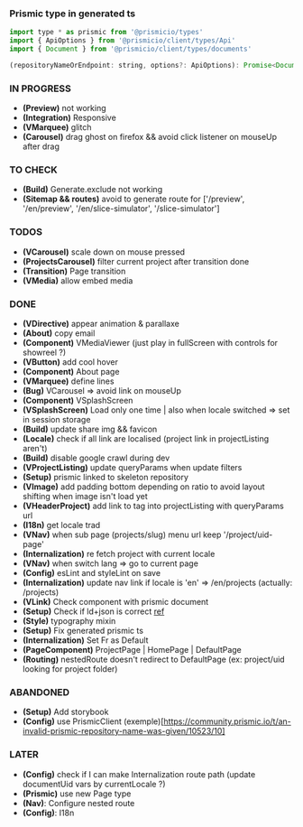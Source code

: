 ### Prismic type in generated ts

```` javascript
import type * as prismic from '@prismicio/types'
import { ApiOptions } from '@prismicio/client/types/Api'
import { Document } from '@prismicio/client/types/documents'

(repositoryNameOrEndpoint: string, options?: ApiOptions): Promise<Document<AllDocumentTypes>>
````


### IN PROGRESS
* **(Preview)** not working
* **(Integration)** Responsive
* **(VMarquee)** glitch
* **(Carousel)** drag ghost on firefox && avoid click listener on mouseUp after drag 

### TO CHECK
* **(Build)** Generate.exclude not working
* **(Sitemap && routes)** avoid to generate route for ['/preview', '/en/preview', '/en/slice-simulator', '/slice-simulator']

### TODOS
* **(VCarousel)** scale down on mouse pressed 
* **(ProjectsCarousel)** filter current project after transition done
* **(Transition)** Page transition
* **(VMedia)** allow embed media

### DONE
* **(VDirective)** appear animation & parallaxe
* **(About)** copy email
* **(Component)** VMediaViewer (just play in fullScreen with controls for showreel ?)
* **(VButton)** add cool hover
* **(Component)** About page
* **(VMarquee)** define lines
* **(Bug)** VCarousel => avoid link on mouseUp
* **(Component)** VSplashScreen
* **(VSplashScreen)** Load only one time | also when locale switched => set in session storage
* **(Build)** update share img && favicon
* **(Locale)** check if all link are localised (project link in projectListing aren't)
* **(Build)** disable google crawl during dev
* **(VProjectListing)** update queryParams when update filters
* **(Setup)** prismic linked to skeleton repository
* **(VImage)** add padding bottom depending on ratio to avoid layout shifting when image isn't load yet
* **(VHeaderProject)** add link to tag into projectListing with queryParams url
* **(I18n)** get locale trad
* **(VNav)** when sub page (projects/slug) menu url keep '/project/uid-page'
* **(Internalization)** re fetch project with current locale
* **(VNav)** when switch lang => go to current page
* **(Config)** esLint and styleLint on save
* **(Internalization)** update nav link if locale is 'en' => /en/projects (actually: /projects)
* **(VLink)** Check component with prismic document
* **(Setup)** Check if ld+json is correct [ref](https://jsonld.com/person/)
* **(Style)** typography mixin
* **(Setup)** Fix generated prismic ts 
* **(Internalization)** Set Fr as Default
* **(PageComponent)** ProjectPage | HomePage | DefaultPage
* **(Routing)** nestedRoute doesn't redirect to DefaultPage (ex: project/uid looking for project folder)

### ABANDONED
* **(Setup)** Add storybook
* **(Config)** use PrismicClient (exemple)[https://community.prismic.io/t/an-invalid-prismic-repository-name-was-given/10523/10]

### LATER 
* **(Config)** check if I can make Internalization route path (update documentUid vars by currentLocale ?)
* **(Prismic)** use new Page type
* **(Nav)**: Configure nested route
* **(Config)**: I18n
